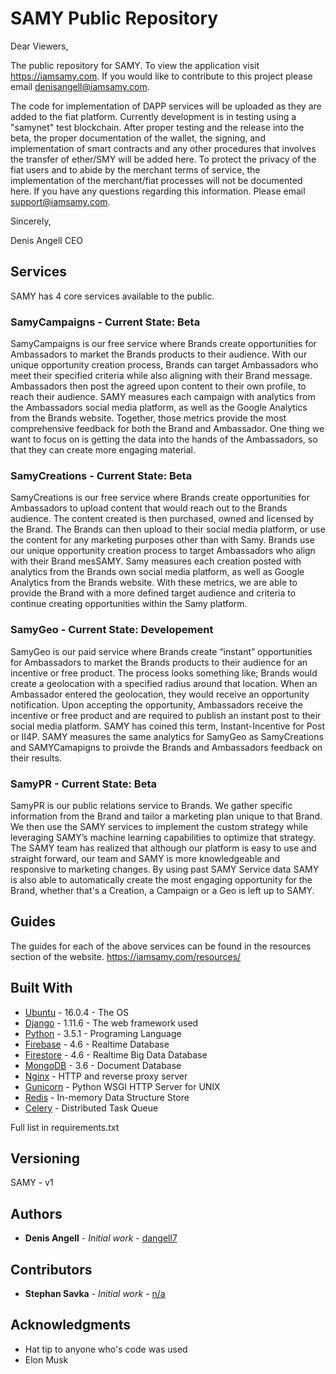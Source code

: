 # SAMY Public Repository

Dear Viewers,


The public repository for SAMY. To view the application visit https://iamsamy.com. If you would like to contribute to this project please email denisangell@iamsamy.com. 

The code for implementation of DAPP services will be uploaded as they are added to the fiat platform. Currently development is in testing using a "samynet" test blockchain. After proper testing and the release into the beta, the proper documentation of the wallet, the signing, and implementation of smart contracts and any other procedures that involves the transfer of ether/SMY will be added here. To protect the privacy of the fiat users and to abide by the merchant terms of service, the implementation of the merchant/fiat processes will not be documented here. If you have any questions regarding this information. Please email support@iamsamy.com.

Sincerely,

Denis Angell
CEO

## Services

SAMY has 4 core services available to the public.

### SamyCampaigns - Current State: Beta

SamyCampaigns is our free service where Brands create opportunities for Ambassadors to market the Brands products to their audience. With our unique opportunity creation process, Brands can target Ambassadors who meet their specified criteria while also aligning with their Brand message. Ambassadors then post the agreed upon content to their own profile, to reach their audience. SAMY measures each campaign with analytics from the Ambassadors social media platform, as well as the Google Analytics from the Brands website. Together, those metrics provide the most comprehensive feedback for both the Brand and Ambassador. One thing we want to focus on is getting the data into the hands of the Ambassadors, so that they can create more engaging material.

### SamyCreations - Current State: Beta

SamyCreations is our free service where Brands create opportunities for Ambassadors to upload content that would reach out to the Brands audience. The content created is then purchased,  owned and licensed by the Brand. The Brands can then upload to their social media platform, or use the content for any marketing purposes other than with Samy. Brands use our unique opportunity creation process to target Ambassadors who align with their Brand mesSAMY. Samy measures each creation posted with analytics from the Brands own social media platform, as well as Google Analytics from the Brands website. With these metrics, we are able to provide the Brand with a more defined target audience and criteria to continue creating opportunities within the Samy platform. 

### SamyGeo - Current State: Developement

SamyGeo is our paid service where Brands create “instant” opportunities for Ambassadors to market the Brands products to their audience for an incentive or free product. The process looks something like; Brands would create a geolocation with a specified radius around that location. When an Ambassador entered the geolocation, they would receive an opportunity notification. Upon accepting the opportunity, Ambassadors receive the incentive or free product and are required to publish an instant post to their social media platform. SAMY has coined this term, Instant-Incentive for Post or II4P. SAMY measures the same analytics for SamyGeo as SamyCreations and SAMYCamapigns to proivde the Brands and Ambassadors feedback on their results. 

### SamyPR - Current State: Beta

SamyPR is our public relations service to Brands. We gather specific information from the Brand and tailor a marketing plan unique to that Brand. We then use the SAMY services to implement the custom strategy while leveraging SAMY’s machine learning capabilities to optimize that strategy. The SAMY team has realized that although our platform is easy to use and straight forward, our team and SAMY is more knowledgeable and responsive to marketing changes. By using past SAMY Service data SAMY is also able to automatically create the most engaging opportunity for the Brand, whether that's a Creation, a Campaign or a Geo is left up to SAMY.

## Guides

The guides for each of the above services can be found in the resources section of the website. https://iamsamy.com/resources/

## Built With

* [Ubuntu](https://www.ubuntu.com/) - 16.0.4 - The OS
* [Django](https://www.djangoproject.com/) - 1.11.6 - The web framework used
* [Python](https://www.python.org/download/releases/3.5.1/) - 3.5.1 - Programing Language
* [Firebase](https://firebase.google.com/) - 4.6 - Realtime Database
* [Firestore](https://firebase.google.com/docs/firestore/) - 4.6 - Realtime Big Data Database
* [MongoDB](https://www.mongodb.com/) - 3.6 - Document Database
* [Nginx](https://nginx.org/en/) - HTTP and reverse proxy server
* [Gunicorn](https://github.com/benoitc/gunicorn) - Python WSGI HTTP Server for UNIX
* [Redis](https://redis.io/) - In-memory Data Structure Store
* [Celery](https://github.com/celery/celery) - Distributed Task Queue

Full list in requirements.txt

## Versioning

SAMY - v1

## Authors

* **Denis Angell** - *Initial work* - [dangell7](https://github.com/dangell7)

## Contributors

* **Stephan Savka** - *Initial work* - [n/a](https://github.com/)

## Acknowledgments

* Hat tip to anyone who's code was used
* Elon Musk